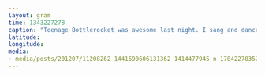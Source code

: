 ```yaml
---
layout: gram
time: 1343227278
caption: "Teenage Bottlerocket was awesome last night. I sang and dance my little heart out."
latitude: 
longitude: 
media:
- media/posts/201207/11208262_1441690606131362_1414477945_n_17842278352000351.jpg
---
```

